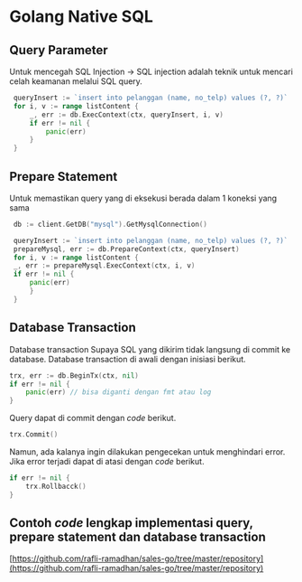 # Golang Native SQL

## Query Parameter

Untuk mencegah SQL Injection -> SQL injection adalah teknik untuk mencari celah keamanan melalui SQL query.

```go
 queryInsert := `insert into pelanggan (name, no_telp) values (?, ?)`
 for i, v := range listContent {
	 _, err := db.ExecContext(ctx, queryInsert, i, v)
	 if err != nil {
		 panic(err)
	 }
 }
```

## Prepare Statement

Untuk memastikan query yang di eksekusi berada dalam 1 koneksi yang sama

```go
 db := client.GetDB("mysql").GetMysqlConnection()

 queryInsert := `insert into pelanggan (name, no_telp) values (?, ?)`
 prepareMysql, err := db.PrepareContext(ctx, queryInsert)
 for i, v := range listContent {
 _, err := prepareMysql.ExecContext(ctx, i, v)
 if err != nil {
 	 panic(err)
 	 }
 }
```

## Database Transaction

Database transaction Supaya SQL yang dikirim tidak langsung di commit ke database. Database transaction di awali dengan inisiasi berikut.

```go
trx, err := db.BeginTx(ctx, nil)
if err != nil {
	panic(err) // bisa diganti dengan fmt atau log
}
```

Query dapat di commit dengan _code_ berikut.

```go
trx.Commit()
```

Namun, ada kalanya ingin dilakukan pengecekan untuk menghindari error. Jika error terjadi dapat di atasi dengan _code_ berikut.

```go
if err != nil {
    trx.Rollbacck()
}
```

## Contoh _code_ lengkap implementasi query, prepare statement dan database transaction

[https://github.com/rafli-ramadhan/sales-go/tree/master/repository](https://github.com/rafli-ramadhan/sales-go/tree/master/repository)
